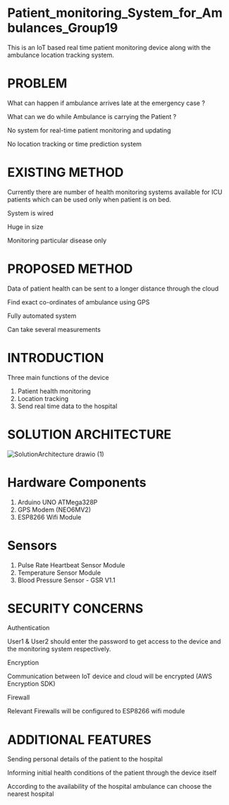 # Patient_monitoring_System_for_Ambulances_Group19
This is an IoT based real time patient monitoring device along with the ambulance location tracking system.

# PROBLEM
What can happen if ambulance arrives late at the emergency case ?

What can we do while Ambulance is carrying the Patient ?

No system for real-time patient monitoring and updating

No location tracking or time prediction system 

# EXISTING METHOD

Currently there are number of health monitoring systems available for ICU patients which can be used only when patient is on bed.

System is wired

Huge in size

Monitoring particular disease only

# PROPOSED METHOD

Data of patient health can be sent to a longer distance through the cloud

Find exact co-ordinates of ambulance using GPS

Fully automated system

Can take several measurements

# INTRODUCTION

Three main functions of the device 

1) Patient health monitoring 
2) Location tracking
3) Send real time data to the hospital


# SOLUTION ARCHITECTURE
![SolutionArchitecture drawio (1)](https://user-images.githubusercontent.com/99112218/198895367-5f687978-a121-4d50-b8ab-266e6b5376eb.png)

# Hardware Components

1) Arduino UNO ATMega328P
2) GPS Modem (NEO6MV2)
3) ESP8266 Wifi Module

# Sensors

1) Pulse Rate Heartbeat Sensor Module
2) Temperature Sensor Module
3) Blood Pressure Sensor - GSR V1.1


# SECURITY CONCERNS

Authentication

User1 & User2 should enter the password to get access to the device and the monitoring system respectively.

Encryption

Communication between IoT device and cloud will be encrypted (AWS Encryption SDK)

Firewall

Relevant Firewalls will be configured to  ESP8266 wifi module


# ADDITIONAL FEATURES

Sending personal details of the patient to the hospital

Informing initial health conditions of the patient through the device itself 

According to the availability of the hospital ambulance can choose the nearest hospital








